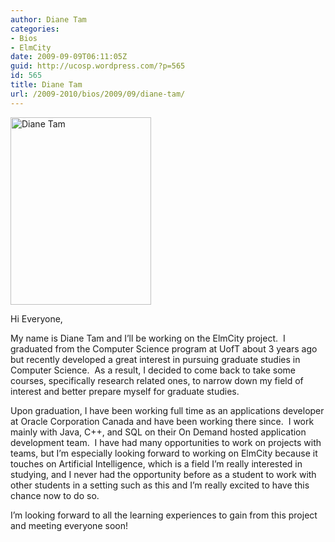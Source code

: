 ```yaml
---
author: Diane Tam
categories:
- Bios
- ElmCity
date: 2009-09-09T06:11:05Z
guid: http://ucosp.wordpress.com/?p=565
id: 565
title: Diane Tam
url: /2009-2010/bios/2009/09/diane-tam/
---
```


<img class="alignleft size-medium wp-image-571" title="Diane Tam" src="http://ucosp.files.wordpress.com/2009/09/diane1.jpg?w=225" alt="Diane Tam" width="225" height="300" srcset="http://ucosp.ca/wp-content/uploads/2009/09/diane1.jpg 1944w, http://ucosp.ca/wp-content/uploads/2009/09/diane1-225x300.jpg 225w, http://ucosp.ca/wp-content/uploads/2009/09/diane1-768x1024.jpg 768w" sizes="(max-width: 225px) 100vw, 225px" />

Hi Everyone,

My name is Diane Tam and I&#8217;ll be working on the ElmCity project.  I graduated from the Computer Science program at UofT about 3 years ago but recently developed a great interest in pursuing graduate studies in Computer Science.  As a result, I decided to come back to take some courses, specifically research related ones, to narrow down my field of interest and better prepare myself for graduate studies.

Upon graduation, I have been working full time as an applications developer at Oracle Corporation Canada and have been working there since.  I work mainly with Java, C++, and SQL on their On Demand hosted application development team.  I have had many opportunities to work on projects with teams, but I&#8217;m especially looking forward to working on ElmCity because it touches on Artificial Intelligence, which is a field I&#8217;m really interested in studying, and I never had the opportunity before as a student to work with other students in a setting such as this and I&#8217;m really excited to have this chance now to do so.

I&#8217;m looking forward to all the learning experiences to gain from this project and meeting everyone soon!